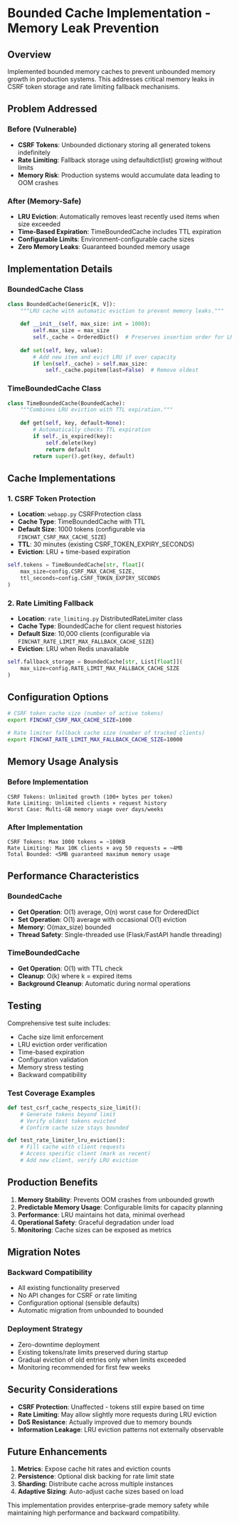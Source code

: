 # Bounded Cache Implementation - Memory Leak Prevention

## Overview

Implemented bounded memory caches to prevent unbounded memory growth in production systems. This addresses critical memory leaks in CSRF token storage and rate limiting fallback mechanisms.

## Problem Addressed

### Before (Vulnerable)
- **CSRF Tokens**: Unbounded dictionary storing all generated tokens indefinitely
- **Rate Limiting**: Fallback storage using defaultdict(list) growing without limits
- **Memory Risk**: Production systems would accumulate data leading to OOM crashes

### After (Memory-Safe)
- **LRU Eviction**: Automatically removes least recently used items when size exceeded
- **Time-Based Expiration**: TimeBoundedCache includes TTL expiration
- **Configurable Limits**: Environment-configurable cache sizes
- **Zero Memory Leaks**: Guaranteed bounded memory usage

## Implementation Details

### BoundedCache Class
```python
class BoundedCache(Generic[K, V]):
    """LRU cache with automatic eviction to prevent memory leaks."""
    
    def __init__(self, max_size: int = 1000):
        self.max_size = max_size
        self._cache = OrderedDict()  # Preserves insertion order for LRU
    
    def set(self, key, value):
        # Add new item and evict LRU if over capacity
        if len(self._cache) > self.max_size:
            self._cache.popitem(last=False)  # Remove oldest
```

### TimeBoundedCache Class
```python
class TimeBoundedCache(BoundedCache):
    """Combines LRU eviction with TTL expiration."""
    
    def get(self, key, default=None):
        # Automatically checks TTL expiration
        if self._is_expired(key):
            self.delete(key)
            return default
        return super().get(key, default)
```

## Cache Implementations

### 1. CSRF Token Protection
- **Location**: `webapp.py` CSRFProtection class
- **Cache Type**: TimeBoundedCache with TTL
- **Default Size**: 1000 tokens (configurable via `FINCHAT_CSRF_MAX_CACHE_SIZE`)
- **TTL**: 30 minutes (existing CSRF_TOKEN_EXPIRY_SECONDS)
- **Eviction**: LRU + time-based expiration

```python
self.tokens = TimeBoundedCache[str, float](
    max_size=config.CSRF_MAX_CACHE_SIZE,
    ttl_seconds=config.CSRF_TOKEN_EXPIRY_SECONDS
)
```

### 2. Rate Limiting Fallback
- **Location**: `rate_limiting.py` DistributedRateLimiter class
- **Cache Type**: BoundedCache for client request histories
- **Default Size**: 10,000 clients (configurable via `FINCHAT_RATE_LIMIT_MAX_FALLBACK_CACHE_SIZE`)
- **Eviction**: LRU when Redis unavailable

```python
self.fallback_storage = BoundedCache[str, List[float]](
    max_size=config.RATE_LIMIT_MAX_FALLBACK_CACHE_SIZE
)
```

## Configuration Options

```bash
# CSRF token cache size (number of active tokens)
export FINCHAT_CSRF_MAX_CACHE_SIZE=1000

# Rate limiter fallback cache size (number of tracked clients)
export FINCHAT_RATE_LIMIT_MAX_FALLBACK_CACHE_SIZE=10000
```

## Memory Usage Analysis

### Before Implementation
```
CSRF Tokens: Unlimited growth (100+ bytes per token)
Rate Limiting: Unlimited clients × request history
Worst Case: Multi-GB memory usage over days/weeks
```

### After Implementation
```
CSRF Tokens: Max 1000 tokens = ~100KB
Rate Limiting: Max 10K clients × avg 50 requests = ~4MB
Total Bounded: <5MB guaranteed maximum memory usage
```

## Performance Characteristics

### BoundedCache
- **Get Operation**: O(1) average, O(n) worst case for OrderedDict
- **Set Operation**: O(1) average with occasional O(1) eviction
- **Memory**: O(max_size) bounded
- **Thread Safety**: Single-threaded use (Flask/FastAPI handle threading)

### TimeBoundedCache
- **Get Operation**: O(1) with TTL check
- **Cleanup**: O(k) where k = expired items
- **Background Cleanup**: Automatic during normal operations

## Testing

Comprehensive test suite includes:
- Cache size limit enforcement
- LRU eviction order verification
- Time-based expiration
- Configuration validation
- Memory stress testing
- Backward compatibility

### Test Coverage Examples
```python
def test_csrf_cache_respects_size_limit():
    # Generate tokens beyond limit
    # Verify oldest tokens evicted
    # Confirm cache size stays bounded

def test_rate_limiter_lru_eviction():
    # Fill cache with client requests
    # Access specific client (mark as recent)
    # Add new client, verify LRU eviction
```

## Production Benefits

1. **Memory Stability**: Prevents OOM crashes from unbounded growth
2. **Predictable Memory Usage**: Configurable limits for capacity planning
3. **Performance**: LRU maintains hot data, minimal overhead
4. **Operational Safety**: Graceful degradation under load
5. **Monitoring**: Cache sizes can be exposed as metrics

## Migration Notes

### Backward Compatibility
- All existing functionality preserved
- No API changes for CSRF or rate limiting
- Configuration optional (sensible defaults)
- Automatic migration from unbounded to bounded

### Deployment Strategy
- Zero-downtime deployment
- Existing tokens/rate limits preserved during startup
- Gradual eviction of old entries only when limits exceeded
- Monitoring recommended for first few weeks

## Security Considerations

- **CSRF Protection**: Unaffected - tokens still expire based on time
- **Rate Limiting**: May allow slightly more requests during LRU eviction
- **DoS Resistance**: Actually improved due to memory bounds
- **Information Leakage**: LRU eviction patterns not externally observable

## Future Enhancements

1. **Metrics**: Expose cache hit rates and eviction counts
2. **Persistence**: Optional disk backing for rate limit state
3. **Sharding**: Distribute cache across multiple instances
4. **Adaptive Sizing**: Auto-adjust cache sizes based on load

This implementation provides enterprise-grade memory safety while maintaining high performance and backward compatibility.